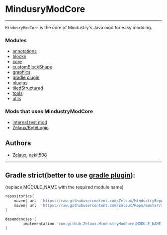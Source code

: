 # MindusryModCore

---
`MindusryModCore` is the core of Mindustry's Java mod for easy modding.
### Modules
- [annotations](annotations)
- [blocks](blocks)
- [core](core)
- [customBlockShape](customBlockShape)
- [graphics](graphics)
- [gradle plugin](mindustryModGradlePlugin)
- [plugins](plugins)
- [tiledStructured](tiledStructured)
- [tools](tools)
- [utils](utils)
### Mods that uses MindustryModCore
- [internal test mod](tests)
- [Zelaux/ByteLogic](https://github.com/Zelaux/ByteLogic)
## Authors
- [Zelaux](https://github.com/Zelaux), [nekit508](https://github.com/nekit508)
--------
## Gradle strict(better to use [gradle plugin](mindustryModGradlePlugin)):
(replace MODULE_NAME with the required module name)
```groovy
repositories{
    maven{ url  'https://raw.githubusercontent.com/Zelaux/MindustryRepo/master/repository' }//repo for Arc & Mindustry
    maven{ url  'https://raw.githubusercontent.com/Zelaux/Repo/master/repository' }//repo for MindustryModCore & ArcLibrary
}

dependencies {
        implementation 'com.github.Zelaux.MindustryModCore:MODULE_NAME:VERSION'
}
```
